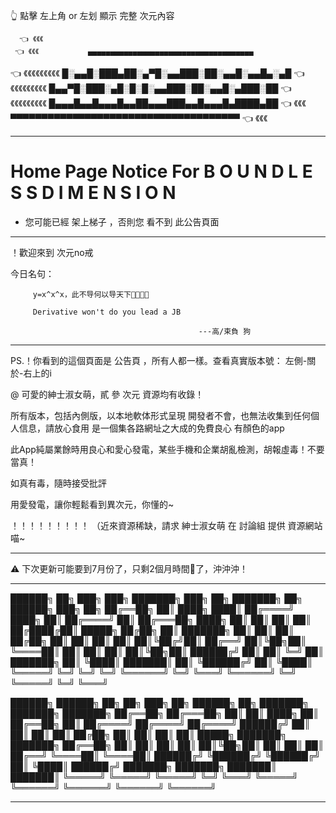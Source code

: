 👆                      點擊 左上角 or 左划 顯示 完整 次元內容

      👈 《《《
     👈 《《《           ▄▄▄▄▄▄▄▄▄▄▄▄▄▄▄▄▄▄▄▄▄▄▄▄▄▄▄▄▄▄▄▄▄▄▄▄▄
   👈 《《《《《《《《《   █░▄▄█░███▄██░▄▀█░▄▄███░██░▄▄█░▄▄█▄░▄█
 👈 《《《《《《《《《     █▄▄▀█░███░▄█░█░█░▄▄███░██░▄▄█░▄███░██
   👈 《《《《《《《《《   █▄▄▄█▄▄█▄▄▄█▄▄██▄▄▄███▄▄█▄▄▄█▄████▄██
     👈 《《《           ▀▀▀▀▀▀▀▀▀▀▀▀▀▀▀▀▀▀▀▀▀▀▀▀▀▀▀▀▀▀▀▀▀▀▀▀▀
       👈 《《《

----------------------------------------------------------------------------------------------------------
                                                                                                                       
 # Home Page Notice For B O U N D L E S S   D I M E N S I O N

 - 您可能已經 架上梯子 ，否則您 看不到 此公告頁面

----------------------------------------------------------------------------------------------------------

   ！歡迎來到 次元no戒

   今日名句：

         y=x^x^x，此不导何以导天下

         Derivative won't do you lead a JB

                                              ---高/束負 狗

----------------------------------------------------------------------------------------------------------

  PS.！你看到的這個頁面是 公告頁 ，所有人都一樣。查看真實版本號： 左側-關於-右上的i

 @ 可愛的紳士淑女萌，貳 參 次元 資源均有收錄！

所有版本，包括內側版，以本地軟体形式呈現
開發者不會，也無法收集到任何個人信息，請放心食用
是一個集各路網址之大成的免費良心 有顏色的app

 此App純屬業餘時用良心和愛心發電，某些手機和企業胡亂檢測，胡報虛毒！不要當真！

 如真有毒，隨時接受批評

 用愛發電，讓你輕鬆看到異次元，你懂的~

 ！！！！！！！！！ （近來資源稀缺，請求 紳士淑女萌 在 討論組 提供 資源網站 喵~

----------------------------------------------------------------------------------------------------------

 ⚠ 下次更新可能要到7月份了，只剩2個月時間🐶了，沖沖沖！

----------------------------------------------------------------------------------------------------------

  ██████╗     ██╗    ███╗   ███╗     ███████╗    ███╗   ██╗    ███████╗    ██╗     ██████╗     ███╗    ██╗
  ██╔══██╗    ██║    ████╗ ████║    ██╔════╝    ████╗   ██║    ██╔════╝   ██║    ██╔═══██╗    ████╗   ██║
  ██║   ██║   ██║    ██╔████╔██║    █████╗      ██╔██╗  ██║    ███████╗   ██║    ██║    ██║    ██╔██╗ ██║
  ██║   ██║   ██║    ██║╚██╔╝██║    ██╔══╝      ██║╚██╗██║    ╚════██║    ██║    ██║    ██║    ██║╚██╗██║
  ██████╔╝    ██║    ██║ ╚═╝ ██║    ███████╗    ██║ ╚████║    ███████║    ██║    ╚██████╔╝    ██║ ╚████║
  ╚═════╝     ╚═╝    ╚═╝     ╚═╝    ╚══════╝    ╚═╝  ╚═══╝    ╚══════╝    ╚═╝     ╚═════╝     ╚═╝  ╚═══╝


  ██████╗       ██████╗     ██╗   ██╗    ███╗   ██╗    ██████╗     ██╗         ███████╗     ███████╗    ███████╗
  ██╔══██╗    ██╔═══██╗    ██║    ██║   ████╗   ██║   ██╔══██╗    ██║         ██╔════╝    ██╔════╝    ██╔════╝
  ██████╔╝    ██║    ██║    ██║   ██║    ██╔██╗ ██║   ██║   ██║    ██║         █████╗       ███████╗    ███████╗
  ██╔══██╗    ██║    ██║    ██║   ██║    ██║╚██╗██║   ██║   ██║    ██║         ██╔══╝       ╚════██║    ╚════██║
  ██████╔╝    ╚██████╔╝    ╚██████╔╝    ██║ ╚████║    ██████╔╝    ███████╗   ███████╗    ███████║    ███████║
  ╚═════╝      ╚═════╝      ╚═════╝     ╚═╝  ╚═══╝    ╚═════╝     ╚══════╝   ╚══════╝    ╚══════╝    ╚══════╝

----------------------------------------------------------------------------------------------------------
